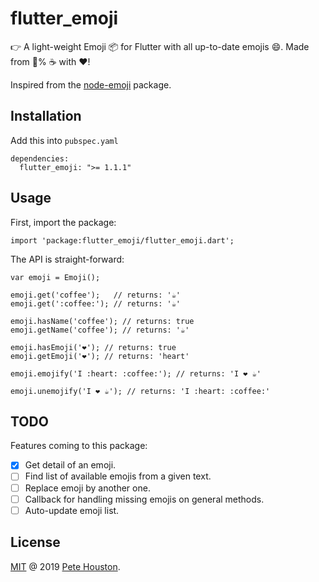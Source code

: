 # flutter_emoji

👉 A light-weight Emoji 📦 for Flutter with all up-to-date emojis 😄. Made from 💯% ☕ with ❤️!

Inspired from the [node-emoji](https://github.com/omnidan/node-emoji) package.

## Installation

Add this into `pubspec.yaml`

```
dependencies:
  flutter_emoji: ">= 1.1.1"
```

## Usage

First, import the package:

```
import 'package:flutter_emoji/flutter_emoji.dart';
```

The API is straight-forward:

```
var emoji = Emoji();

emoji.get('coffee');   // returns: '☕'
emoji.get(':coffee:'); // returns: '☕'

emoji.hasName('coffee'); // returns: true
emoji.getName('coffee'); // returns: '☕'

emoji.hasEmoji('❤️'); // returns: true
emoji.getEmoji('❤️'); // returns: 'heart'

emoji.emojify('I :heart: :coffee:'); // returns: 'I ❤️ ☕'

emoji.unemojify('I ❤️ ☕'); // returns: 'I :heart: :coffee:'
```

## TODO

Features coming to this package:

- [x] Get detail of an emoji.
- [ ] Find list of available emojis from a given text.
- [ ] Replace emoji by another one.
- [ ] Callback for handling missing emojis on general methods.
- [ ] Auto-update emoji list.

## License

[MIT](LICENSE.md) @ 2019 [Pete Houston](https://petehouston.com).
